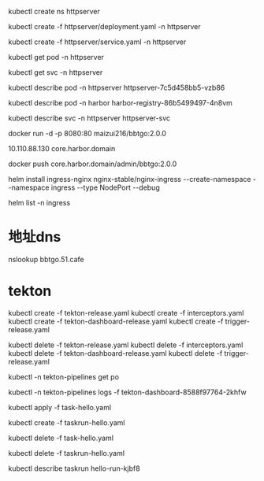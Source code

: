  kubectl create ns httpserver

 kubectl create -f httpserver/deployment.yaml -n httpserver

kubectl create -f httpserver/service.yaml -n httpserver

 kubectl get pod -n httpserver


 kubectl get svc -n httpserver


kubectl describe pod -n httpserver httpserver-7c5d458bb5-vzb86

kubectl describe pod -n harbor harbor-registry-86b5499497-4n8vm

kubectl describe svc -n httpserver httpserver-svc

docker run -d -p 8080:80 maizui216/bbtgo:2.0.0

10.110.88.130 core.harbor.domain

 docker push  core.harbor.domain/admin/bbtgo:2.0.0

helm install ingress-nginx nginx-stable/nginx-ingress --create-namespace --namespace ingress --type NodePort --debug

helm list -n ingress

# 地址dns
nslookup bbtgo.51.cafe


# tekton

kubectl create -f tekton-release.yaml
kubectl create -f interceptors.yaml
kubectl create -f  tekton-dashboard-release.yaml
kubectl create -f trigger-release.yaml

kubectl delete  -f tekton-release.yaml
kubectl delete -f interceptors.yaml
kubectl delete -f  tekton-dashboard-release.yaml
kubectl delete -f trigger-release.yaml

kubectl -n tekton-pipelines get po

 kubectl -n tekton-pipelines logs -f tekton-dashboard-8588f97764-2khfw

kubectl apply -f task-hello.yaml

kubectl create -f taskrun-hello.yaml

kubectl delete -f task-hello.yaml

kubectl delete -f taskrun-hello.yaml


kubectl describe taskrun hello-run-kjbf8